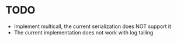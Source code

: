 # TODO

* Implement multicall, the current serialization does NOT support it
* The current implementation does not work with log tailing